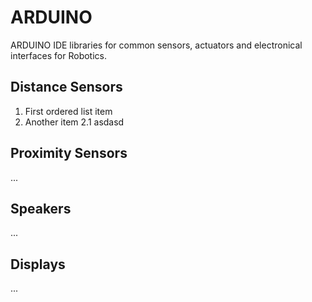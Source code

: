 # ARDUINO
ARDUINO IDE libraries for common sensors, actuators and electronical interfaces for Robotics.

## Distance Sensors
1. First ordered list item
2. Another item
    2.1 asdasd
## Proximity Sensors
...
## Speakers
...
## Displays
...
